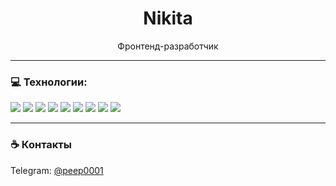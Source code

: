 <h1 align="center">Nikita</h1>

<p align="center">
  Фронтенд-разработчик <br>
</p>

---

### 💻 Технологии:

<p align="left">
  <img src="https://img.shields.io/badge/-React-20232A?style=for-the-badge&logo=react" />
  <img src="https://img.shields.io/badge/-TypeScript-3178C6?style=for-the-badge&logo=typescript&logoColor=white" />
  <img src="https://img.shields.io/badge/-JavaScript-F7DF1E?style=for-the-badge&logo=javascript&logoColor=black" />
  <img src="https://img.shields.io/badge/-SCSS-CC6699?style=for-the-badge&logo=sass&logoColor=white" />
  <img src="https://img.shields.io/badge/-PrimeReact-4caf50?style=for-the-badge&logo=prime&logoColor=white" />
  <img src="https://img.shields.io/badge/-TanStack%20Query-EF4444?style=for-the-badge&logo=reactquery&logoColor=white" />
  <img src="https://img.shields.io/badge/-HTML5-E34F26?style=for-the-badge&logo=html5&logoColor=white" />
  <img src="https://img.shields.io/badge/-CSS3-1572B6?style=for-the-badge&logo=css3&logoColor=white" />
  <img src="https://img.shields.io/badge/-Git-F05032?style=for-the-badge&logo=git&logoColor=white" />
</p>

---

### ☕ Контакты

<p>
  Telegram: <a href="https://t.me/peep0001">@peep0001</a>  
</p>
